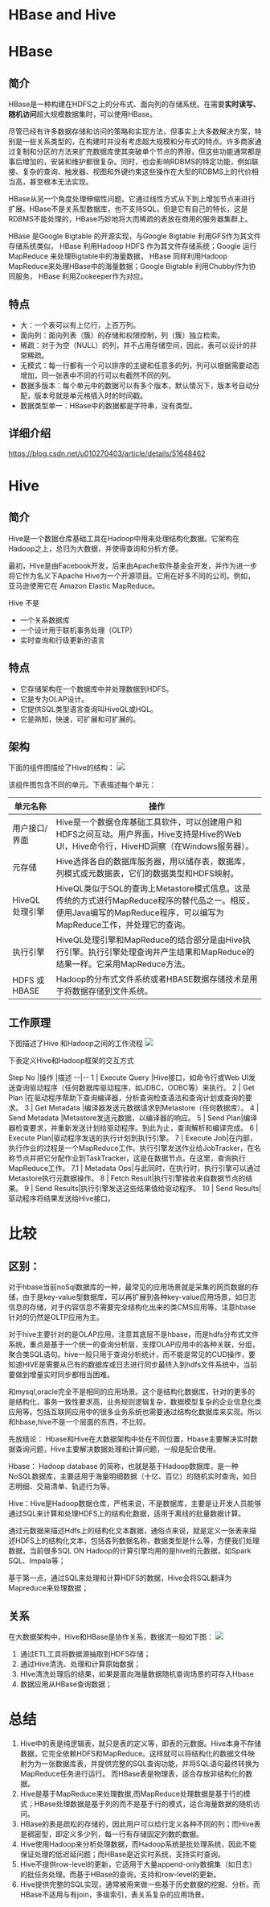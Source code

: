 HBase and Hive
=============
# HBase
## 简介
HBase是一种构建在HDFS之上的分布式、面向列的存储系统。在需要**实时读写、随机访问**超大规模数据集时，可以使用HBase。

尽管已经有许多数据存储和访问的策略和实现方法，但事实上大多数解决方案，特别是一些关系类型的，在构建时并没有考虑超大规模和分布式的特点。许多商家通过复制和分区的方法来扩充数据库使其突破单个节点的界限，但这些功能通常都是事后增加的，安装和维护都很复杂。同时，也会影响RDBMS的特定功能，例如联接、复杂的查询、触发器、视图和外键约束这些操作在大型的RDBMS上的代价相当高，甚至根本无法实现。

HBase从另一个角度处理伸缩性问题。它通过线性方式从下到上增加节点来进行扩展。HBase不是关系型数据库，也不支持SQL，但是它有自己的特长，这是RDBMS不能处理的，HBase巧妙地将大而稀疏的表放在商用的服务器集群上。

HBase 是Google Bigtable 的开源实现，与Google Bigtable 利用GFS作为其文件存储系统类似， HBase 利用Hadoop HDFS 作为其文件存储系统；Google 运行MapReduce 来处理Bigtable中的海量数据， HBase 同样利用Hadoop MapReduce来处理HBase中的海量数据；Google Bigtable 利用Chubby作为协同服务， HBase 利用Zookeeper作为对应。

## 特点
* 大：一个表可以有上亿行，上百万列。
* 面向列：面向列表（簇）的存储和权限控制，列（簇）独立检索。
* 稀疏：对于为空（NULL）的列，并不占用存储空间，因此，表可以设计的非常稀疏。
* 无模式：每一行都有一个可以排序的主键和任意多的列，列可以根据需要动态增加，同一张表中不同的行可以有截然不同的列。
* 数据多版本：每个单元中的数据可以有多个版本，默认情况下，版本号自动分配，版本号就是单元格插入时的时间戳。
* 数据类型单一：HBase中的数据都是字符串，没有类型。

## 详细介绍
https://blog.csdn.net/u010270403/article/details/51648462

# Hive

## 简介
Hive是一个数据仓库基础工具在Hadoop中用来处理结构化数据。它架构在Hadoop之上，总归为大数据，并使得查询和分析方便。

最初，Hive是由Facebook开发，后来由Apache软件基金会开发，并作为进一步将它作为名义下Apache Hive为一个开源项目。它用在好多不同的公司。例如，亚马逊使用它在 Amazon Elastic MapReduce。

Hive 不是
* 一个关系数据库
* 一个设计用于联机事务处理（OLTP）
* 实时查询和行级更新的语言

## 特点
* 它存储架构在一个数据库中并处理数据到HDFS。
* 它是专为OLAP设计。
* 它提供SQL类型语言查询叫HiveQL或HQL。
* 它是熟知，快速，可扩展和可扩展的。

## 架构
下面的组件图描绘了Hive的结构：
![](/images/2018/05/hadoop-hive.jpg)

该组件图包含不同的单元。下表描述每个单元：

单元名称       | 操作
---------------|--------------------------------------------------------------------------------------------------------------------------------------------------------------------
用户接口/界面  | Hive是一个数据仓库基础工具软件，可以创建用户和HDFS之间互动。用户界面，Hive支持是Hive的Web UI，Hive命令行，HiveHD洞察（在Windows服务器）。
元存储         | Hive选择各自的数据库服务器，用以储存表，数据库，列模式或元数据表，它们的数据类型和HDFS映射。
HiveQL处理引擎 | HiveQL类似于SQL的查询上Metastore模式信息。这是传统的方式进行MapReduce程序的替代品之一。相反，使用Java编写的MapReduce程序，可以编写为MapReduce工作，并处理它的查询。
执行引擎       | HiveQL处理引擎和MapReduce的结合部分是由Hive执行引擎。执行引擎处理查询并产生结果和MapReduce的结果一样。它采用MapReduce方法。
HDFS 或 HBASE  | Hadoop的分布式文件系统或者HBASE数据存储技术是用于将数据存储到文件系统。


## 工作原理
下图描述了Hive 和Hadoop之间的工作流程
![](/images/2018/05/hadoop-hive-worktheory.jpg)

下表定义Hive和Hadoop框架的交互方式

Step No  |操作 |描述
--|--
1  |  Execute Query |Hive接口，如命令行或Web UI发送查询驱动程序（任何数据库驱动程序，如JDBC，ODBC等）来执行。
2  |  Get Plan |在驱动程序帮助下查询编译器，分析查询检查语法和查询计划或查询的要求。
3  |  Get Metadata |编译器发送元数据请求到Metastore（任何数据库）。
4  |  Send Metadata |Metastore发送元数据，以编译器的响应。
5  |  Send Plan|编译器检查要求，并重新发送计划给驱动程序。到此为止，查询解析和编译完成。
6  |  Execute Plan|驱动程序发送的执行计划到执行引擎。
7  |  Execute Job|在内部，执行作业的过程是一个MapReduce工作。执行引擎发送作业给JobTracker，在名称节点并把它分配作业到TaskTracker，这是在数据节点。在这里，查询执行MapReduce工作。
7.1  |  Metadata Ops|与此同时，在执行时，执行引擎可以通过Metastore执行元数据操作。
8  |  Fetch Result|执行引擎接收来自数据节点的结果。
9  | Send Results|执行引擎发送这些结果值给驱动程序。
10  | Send Results|驱动程序将结果发送给Hive接口。


# 比较
## 区别：
对于hbase当前noSql数据库的一种，最常见的应用场景就是采集的网页数据的存储，由于是key-value型数据库，可以再扩展到各种key-value应用场景，如日志信息的存储，对于内容信息不需要完全结构化出来的类CMS应用等。注意hbase针对的仍然是OLTP应用为主。

对于hive主要针对的是OLAP应用，注意其底层不是hbase，而是hdfs分布式文件系统，重点是基于一个统一的查询分析层，支撑OLAP应用中的各种关联，分组，聚合类SQL语句。hive一般只用于查询分析统计，而不能是常见的CUD操作，要知道HIVE是需要从已有的数据库或日志进行同步最终入到hdfs文件系统中，当前要做到增量实时同步都相当困难。

和mysql,oracle完全不是相同的应用场景。这个是结构化数据库，针对的更多的是结构化，事务一致性要求高，业务规则逻辑复杂，数据模型复杂的企业信息化类应用等。包括互联网应用中的很多业务系统也需要通过结构化数据库来实现。所以和hbase,hive不是一个层面的东西，不比较。

先放结论：
Hbase和Hive在大数据架构中处在不同位置，Hbase主要解决实时数据查询问题，Hive主要解决数据处理和计算问题，一般是配合使用。

Hbase： Hadoop database 的简称，也就是基于Hadoop数据库，是一种NoSQL数据库，主要适用于海量明细数据（十亿、百亿）的随机实时查询，如日志明细、交易清单、轨迹行为等。

Hive：Hive是Hadoop数据仓库，严格来说，不是数据库，主要是让开发人员能够通过SQL来计算和处理HDFS上的结构化数据，适用于离线的批量数据计算。

通过元数据来描述Hdfs上的结构化文本数据，通俗点来说，就是定义一张表来描述HDFS上的结构化文本，包括各列数据名称，数据类型是什么等，方便我们处理数据，当前很多SQL ON Hadoop的计算引擎均用的是hive的元数据，如Spark SQL、Impala等；

基于第一点，通过SQL来处理和计算HDFS的数据，Hive会将SQL翻译为Mapreduce来处理数据；

## 关系
在大数据架构中，Hive和HBase是协作关系，数据流一般如下图：
![](/images/2018/05/hadoop-hive-hbase.jpg)
1. 通过ETL工具将数据源抽取到HDFS存储；
2. 通过Hive清洗、处理和计算原始数据；
3. HIve清洗处理后的结果，如果是面向海量数据随机查询场景的可存入Hbase
4. 数据应用从HBase查询数据；

# 总结
1. Hive中的表是纯逻辑表，就只是表的定义等，即表的元数据。Hive本身不存储数据，它完全依赖HDFS和MapReduce。这样就可以将结构化的数据文件映射为为一张数据库表，并提供完整的SQL查询功能，并将SQL语句最终转换为MapReduce任务进行运行。 而HBase表是物理表，适合存放非结构化的数据。
2. Hive是基于MapReduce来处理数据,而MapReduce处理数据是基于行的模式；HBase处理数据是基于列的而不是基于行的模式，适合海量数据的随机访问。
3. HBase的表是疏松的存储的，因此用户可以给行定义各种不同的列；而Hive表是稠密型，即定义多少列，每一行有存储固定列数的数据。
4. Hive使用Hadoop来分析处理数据，而Hadoop系统是批处理系统，因此不能保证处理的低迟延问题；而HBase是近实时系统，支持实时查询。
5. Hive不提供row-level的更新，它适用于大量append-only数据集（如日志）的批任务处理。而基于HBase的查询，支持和row-level的更新。
6. Hive提供完整的SQL实现，通常被用来做一些基于历史数据的挖掘、分析。而HBase不适用与有join，多级索引，表关系复杂的应用场景。
